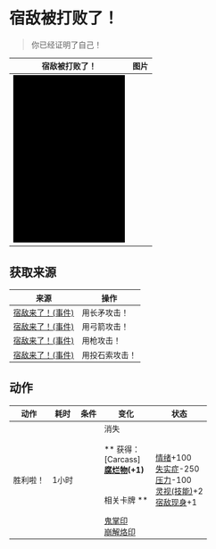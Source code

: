 # 宿敌被打败了！  
> 你已经证明了自己！  
  
  宿敌被打败了！  |   图片   
 ----  |  ----:   
   |  <img decoding="async" src="Sprite/Darkness.png" href="a.md" style="max-width:300px;max-height:300px;">   
  
## 获取来源  
来源  |  操作  
----  |  ----  
[宿敌来了！(事件)](Event_EnemyFight.md)  |  用长矛攻击！  
[宿敌来了！(事件)](Event_EnemyFight.md)  |  用弓箭攻击！  
[宿敌来了！(事件)](Event_EnemyFight.md)  |  用枪攻击！  
[宿敌来了！(事件)](Event_EnemyFight.md)  |  用投石索攻击！  
## 动作  
动作  |  耗时  |  条件  |  变化  |  状态  
----  |  ----  |  ----  |  ----  |  ----  
胜利啦！<br>  |  1小时  |    |  消失<br><br>** 获得： **<br>** [Carcass] **<br>  [腐烂物](RottenRemains.md)(+1)<br><br><br>** 相关卡牌 **<br><br>[鬼掌印](W_HunterMark.md)<br>[崩解烙印](W_UnravellingMark.md)  |  [情绪](Morale.md)+100<br>[失实症](Derealization.md)-250<br>[压力](Stress.md)-100<br>[灵视(技能)](Skill_Insight.md)+2<br>[宿敌现身](EnemyDefeated.md)+1  

